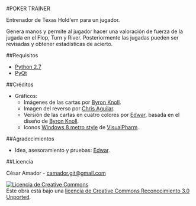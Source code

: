 #POKER TRAINER

Entrenador de Texas Hold'em para un jugador.

Genera manos y permite al jugador hacer una valoración de fuerza de la jugada en el Flop, Turn y River. Posteriormente las jugadas pueden ser revisadas y obtener estadísticas de acierto.

##Requisitos

* [Python 2.7](http://www.python.org/)
* [PyQt](http://www.riverbankcomputing.co.uk/software/pyqt/intro)

##Créditos

- Gráficos:
  - Imágenes de las cartas por [Byron Knoll](http://byronknoll.blogspot.com.es/2011/03/vector-playing-cards.html).
  - Imagen del reverso por [Chris Aguilar](http://code.google.com/p/vectorized-playing-cards/).
  - Versión de las cartas en cuatro colores por [Edwar](https://soundcloud.com/edwar-rodriguez), basada en el diseño de [Byron Knoll](http://byronknoll.blogspot.com.es/2011/03/vector-playing-cards.html).
  - Iconos [Windows 8 metro style](https://www.iconfinder.com/search/?q=iconset%3Awindows-8-metro-style) de [VisualPharm](http://icons8.com/).

##Agradecimientos

- Idea, asesoramiento y pruebas: [Edwar](https://soundcloud.com/edwar-rodriguez).

##Licencia

César Amador - camador.git@gmail.com 

<a rel="license" href="http://creativecommons.org/licenses/by/3.0/deed.es_ES"><img alt="Licencia de Creative Commons" style="border-width:0" src="http://i.creativecommons.org/l/by/3.0/88x31.png" /></a><br />
Este obra está bajo una <a rel="license" href="http://creativecommons.org/licenses/by/3.0/deed.es_ES">licencia de Creative Commons Reconocimiento 3.0 Unported</a>.
